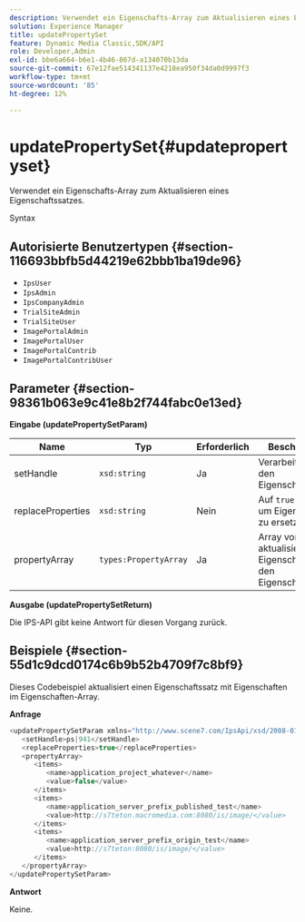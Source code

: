 ```yaml
---
description: Verwendet ein Eigenschafts-Array zum Aktualisieren eines Eigenschaftssatzes.
solution: Experience Manager
title: updatePropertySet
feature: Dynamic Media Classic,SDK/API
role: Developer,Admin
exl-id: bbe6a664-b6e1-4b46-867d-a134070b13da
source-git-commit: 67e12fae514341137e4218ea950f34da0d9997f3
workflow-type: tm+mt
source-wordcount: '85'
ht-degree: 12%

---
```


# updatePropertySet{#updatepropertyset}

Verwendet ein Eigenschafts-Array zum Aktualisieren eines Eigenschaftssatzes.

Syntax

## Autorisierte Benutzertypen {#section-116693bbfb5d44219e62bbb1ba19de96}

* `IpsUser`
* `IpsAdmin`
* `IpsCompanyAdmin`
* `TrialSiteAdmin`
* `TrialSiteUser`
* `ImagePortalAdmin`
* `ImagePortalUser`
* `ImagePortalContrib`
* `ImagePortalContribUser`

## Parameter {#section-98361b063e9c41e8b2f744fabc0e13ed}

**Eingabe (updatePropertySetParam)**

| Name | Typ | Erforderlich | Beschreibung |
|---|---|---|---|
| setHandle | `xsd:string` | Ja | Verarbeiten Sie den Eigenschaftensatz. |
| replaceProperties | `xsd:string` | Nein | Auf `true` setzen, um Eigenschaften zu ersetzen. |
| propertyArray | `types:PropertyArray` | Ja | Array von aktualisierten Eigenschaften für den Eigenschaftssatz. |

**Ausgabe (updatePropertySetReturn)**

Die IPS-API gibt keine Antwort für diesen Vorgang zurück.

## Beispiele {#section-55d1c9dcd0174c6b9b52b4709f7c8bf9}

Dieses Codebeispiel aktualisiert einen Eigenschaftssatz mit Eigenschaften im Eigenschaften-Array.

**Anfrage**

```java
<updatePropertySetParam xmlns="http://www.scene7.com/IpsApi/xsd/2008-01-15">
   <setHandle>ps|941</setHandle>
   <replaceProperties>true</replaceProperties>
   <propertyArray>
      <items>
         <name>application_project_whatever</name>
         <value>false</value>
      </items>
      <items>
         <name>application_server_prefix_published_test</name>
         <value>http://s7teton.macromedia.com:8080/is/image/</value>
      </items>
      <items>
         <name>application_server_prefix_origin_test</name>
         <value>http://s7teton:8080/is/image/</value>
      </items>
   </propertyArray>
</updatePropertySetParam>
```

**Antwort**

Keine.
